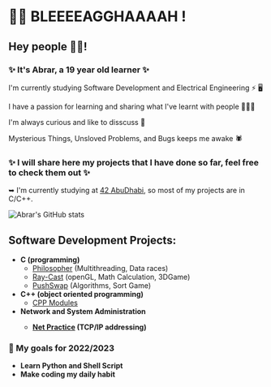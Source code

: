 
# 🧟‍♀️ BLEEEEAGGHAAAAH !
## Hey people ✌🏼!
### ✨ It's Abrar, a 19 year old learner ✨

I'm currently studying Software Development and Electrical Engineering ⚡️ 🖥

I have a passion for learning and sharing what I've learnt with people 👩🏻‍💻

I'm always curious and like to disscuss 🔎

Mysterious Things, Unsloved Problems, and Bugs keeps me awake 🕷

### ✨ I will share here my projects that I have done so far, feel free to check them out ✨

➥ I'm currently studying at [42 AbuDhabi](https://42abudhabi.ae/), so most of my projects are in C/C++.

![Abrar's GitHub stats](https://github-readme-stats.vercel.app/api?username=Saxsori&count_private=true&theme=tokyonight&show_icons=true&hide=issues&show_owner=true)

## Software Development Projects:
- <b>C (programming)</b>
  - [Philosopher](https://github.com/Saxsori/Philosopher) (Multithreading, Data races)
  - [Ray-Cast](https://github.com/Saxsori/ray-cast) (openGL, Math Calculation, 3DGame)
  - [PushSwap](https://github.com/Saxsori/Push_Swap) (Algorithms, Sort Game)
- <b>C++ (object oriented programming)</b>
  - [CPP Modules](https://github.com/Saxsori/CPP_Modules)
- <b>Network and System Administration
  - [Net Practice](https://github.com/Saxsori/Net_Practice) (TCP/IP addressing)

### 🎯 My goals for 2022/2023 
- Learn Python and Shell Script
- Make coding my daily habit
